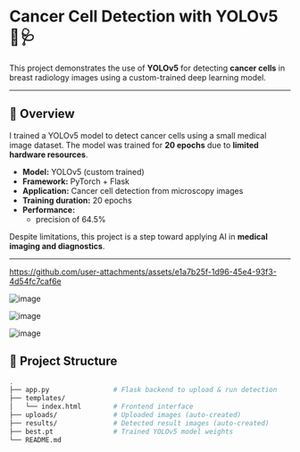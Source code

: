 # Cancer Cell Detection with YOLOv5 🧬🩺

This project demonstrates the use of **YOLOv5** for detecting **cancer cells** in breast radiology images using a custom-trained deep learning model.



---

## 🧠 Overview

I trained a YOLOv5 model to detect cancer cells using a small medical image dataset. The model was trained for **20 epochs** due to **limited hardware resources**.

- **Model:** YOLOv5 (custom trained)
- **Framework:** PyTorch + Flask
- **Application:** Cancer cell detection from microscopy images
- **Training duration:** 20 epochs  
- **Performance:**  
  - precision of 64.5%

Despite limitations, this project is a step toward applying AI in **medical imaging and diagnostics**.

---


https://github.com/user-attachments/assets/e1a7b25f-1d96-45e4-93f3-4d54fc7caf6e



![image](https://github.com/user-attachments/assets/1026b32d-8852-4f0b-a2e7-c19d55ffc915)

![image](https://github.com/user-attachments/assets/5686eec6-a75d-4ade-bb6d-c47b3d884f4b)

![image](https://github.com/user-attachments/assets/1e1a981f-50f0-4aff-9736-3b4fb1d81a60)


## 📂 Project Structure

```bash
.
├── app.py                # Flask backend to upload & run detection
├── templates/
│   └── index.html        # Frontend interface
├── uploads/              # Uploaded images (auto-created)
├── results/              # Detected result images (auto-created)
├── best.pt               # Trained YOLOv5 model weights
└── README.md
